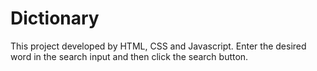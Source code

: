 # Dictionary
This project developed by HTML, CSS and Javascript.
Enter the desired word in the search input and then click the search button. 
